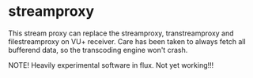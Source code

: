 streamproxy
===========

This stream proxy can replace the streamproxy, transtreamproxy and filestreamproxy on VU+ receiver.
Care has been taken to always fetch all bufferend data, so the transcoding engine won't crash.

NOTE! Heavily experimental software in flux. Not yet working!!!
